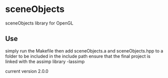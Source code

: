 # sceneObjects
sceneObjects library for OpenGL

## Use

simply run the Makefile then add sceneObjects.a and sceneObjects.hpp to a folder to be included in the include path
ensure that the final project is linked with the assimp library -lassimp

current version 2.0.0
